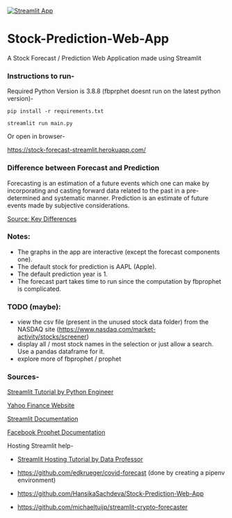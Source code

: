[![Streamlit App](https://static.streamlit.io/badges/streamlit_badge_black_white.svg)](https://stock-forecast-streamlit.herokuapp.com/)

# Stock-Prediction-Web-App
A Stock Forecast / Prediction Web Application made using Streamlit

### Instructions to run-

Required Python Version is 3.8.8 (fbprphet doesnt run on the latest python version)-

`pip install -r requirements.txt`

`streamlit run main.py`

Or open in browser-

https://stock-forecast-streamlit.herokuapp.com/

### Difference between Forecast and Prediction

Forecasting is an estimation of a future events which one can make by incorporating and casting forward data related to the past in a pre-determined and systematic manner. Prediction is an estimate of future events made by subjective considerations.

[Source: Key Differences](https://keydifferences.com/difference-between-forecasting-and-prediction.html#:~:text=Forecasting%20is%20an%20estimation%20of,events%20made%20by%20subjective%20considerations.)

### Notes: 
- The graphs in the app are interactive (except the forecast components one).
- The default stock for prediction is AAPL (Apple).
- The default prediction year is 1.
- The forecast part takes time to run since the computation by fbprophet is complicated.
    
### TODO (maybe):
- view the csv file (present in the unused stock data folder) from the NASDAQ site (https://www.nasdaq.com/market-activity/stocks/screener)
- display all / most stock names in the selection or just allow a search. Use a pandas dataframe for it.
- explore more of fbprophet / prophet

### Sources-

[Streamlit Tutorial by Python Engineer](https://www.youtube.com/watch?v=0E_31WqVzCY)

[Yahoo Finance Website](https://finance.yahoo.com/)

[Streamlit Documentation](https://docs.streamlit.io/)

[Facebook Prophet Documentation](https://facebook.github.io/prophet/docs/quick_start.html#python-api)

Hosting Streamlit help-

- [Streamlit Hosting Tutorial by Data Professor](https://youtu.be/zK4Ch6e1zq8)

- https://github.com/edkrueger/covid-forecast (done by creating a pipenv environment)

- https://github.com/HansikaSachdeva/Stock-Prediction-Web-App

- https://github.com/michaeltuijp/streamlit-crypto-forecaster


